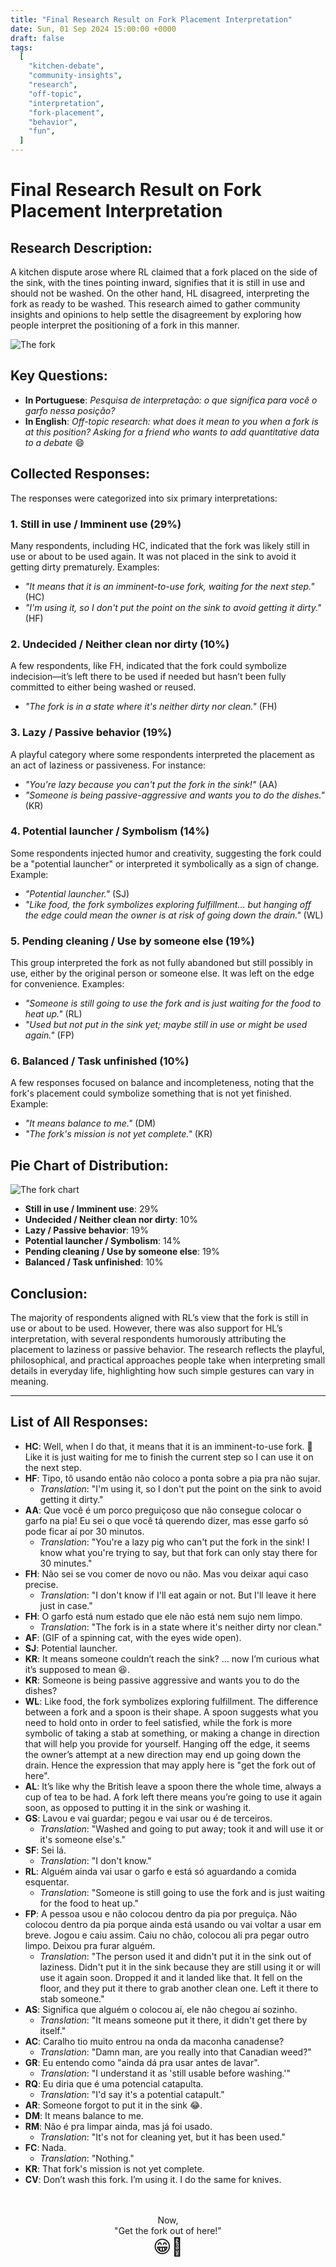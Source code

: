 ```yaml
---
title: "Final Research Result on Fork Placement Interpretation"
date: Sun, 01 Sep 2024 15:00:00 +0000
draft: false
tags:
  [
    "kitchen-debate",
    "community-insights",
    "research",
    "off-topic",
    "interpretation",
    "fork-placement",
    "behavior",
    "fun",
  ]
---
```


# Final Research Result on Fork Placement Interpretation

## Research Description:

A kitchen dispute arose where RL claimed that a fork placed on the side of the sink, with the tines pointing inward, signifies that it is still in use and should not be washed. On the other hand, HL disagreed, interpreting the fork as ready to be washed. This research aimed to gather community insights and opinions to help settle the disagreement by exploring how people interpret the positioning of a fork in this manner.

![The fork](/images/2024/fork_placement_research_picture.jpg)

## Key Questions:

- **In Portuguese**: _Pesquisa de interpretação: o que significa para você o garfo nessa posição?_
- **In English**: _Off-topic research: what does it mean to you when a fork is at this position? Asking for a friend who wants to add quantitative data to a debate_ 😄

## Collected Responses:

The responses were categorized into six primary interpretations:

### 1. Still in use / Imminent use (29%)

Many respondents, including HC, indicated that the fork was likely still in use or about to be used again. It was not placed in the sink to avoid it getting dirty prematurely. Examples:

- _"It means that it is an imminent-to-use fork, waiting for the next step."_ (HC)
- _"I'm using it, so I don't put the point on the sink to avoid getting it dirty."_ (HF)

### 2. Undecided / Neither clean nor dirty (10%)

A few respondents, like FH, indicated that the fork could symbolize indecision—it’s left there to be used if needed but hasn’t been fully committed to either being washed or reused.

- _"The fork is in a state where it's neither dirty nor clean."_ (FH)

### 3. Lazy / Passive behavior (19%)

A playful category where some respondents interpreted the placement as an act of laziness or passiveness. For instance:

- _"You're lazy because you can't put the fork in the sink!"_ (AA)
- _"Someone is being passive-aggressive and wants you to do the dishes."_ (KR)

### 4. Potential launcher / Symbolism (14%)

Some respondents injected humor and creativity, suggesting the fork could be a "potential launcher" or interpreted it symbolically as a sign of change. Example:

- _"Potential launcher."_ (SJ)
- _"Like food, the fork symbolizes exploring fulfillment... but hanging off the edge could mean the owner is at risk of going down the drain."_ (WL)

### 5. Pending cleaning / Use by someone else (19%)

This group interpreted the fork as not fully abandoned but still possibly in use, either by the original person or someone else. It was left on the edge for convenience. Examples:

- _"Someone is still going to use the fork and is just waiting for the food to heat up."_ (RL)
- _"Used but not put in the sink yet; maybe still in use or might be used again."_ (FP)

### 6. Balanced / Task unfinished (10%)

A few responses focused on balance and incompleteness, noting that the fork's placement could symbolize something that is not yet finished. Example:

- _"It means balance to me."_ (DM)
- _"The fork's mission is not yet complete."_ (KR)

## Pie Chart of Distribution:

![The fork chart](/images/2024/fork_placement_research_chart.jpg)

- **Still in use / Imminent use**: 29%
- **Undecided / Neither clean nor dirty**: 10%
- **Lazy / Passive behavior**: 19%
- **Potential launcher / Symbolism**: 14%
- **Pending cleaning / Use by someone else**: 19%
- **Balanced / Task unfinished**: 10%

## Conclusion:

The majority of respondents aligned with RL’s view that the fork is still in use or about to be used. However, there was also support for HL’s interpretation, with several respondents humorously attributing the placement to laziness or passive behavior. The research reflects the playful, philosophical, and practical approaches people take when interpreting small details in everyday life, highlighting how such simple gestures can vary in meaning.

---

## List of All Responses:

- **HC**: Well, when I do that, it means that it is an imminent-to-use fork. 🙂 Like it is just waiting for me to finish the current step so I can use it on the next step.
- **HF**: Tipo, tô usando então não coloco a ponta sobre a pia pra não sujar.
  - _Translation_: "I'm using it, so I don't put the point on the sink to avoid getting it dirty."
- **AA**: Que você é um porco preguiçoso que não consegue colocar o garfo na pia! Eu sei o que você tá querendo dizer, mas esse garfo só pode ficar aí por 30 minutos.
  - _Translation_: "You're a lazy pig who can't put the fork in the sink! I know what you're trying to say, but that fork can only stay there for 30 minutes."
- **FH**: Não sei se vou comer de novo ou não. Mas vou deixar aqui caso precise.
  - _Translation_: "I don't know if I'll eat again or not. But I'll leave it here just in case."
- **FH**: O garfo está num estado que ele não está nem sujo nem limpo.
  - _Translation_: "The fork is in a state where it's neither dirty nor clean."
- **AF**: (GIF of a spinning cat, with the eyes wide open).
- **SJ**: Potential launcher.
- **KR**: It means someone couldn’t reach the sink? … now I’m curious what it’s supposed to mean 😆.
- **KR**: Someone is being passive aggressive and wants you to do the dishes?
- **WL**: Like food, the fork symbolizes exploring fulfillment. The difference between a fork and a spoon is their shape. A spoon suggests what you need to hold onto in order to feel satisfied, while the fork is more symbolic of taking a stab at something, or making a change in direction that will help you provide for yourself. Hanging off the edge, it seems the owner’s attempt at a new direction may end up going down the drain. Hence the expression that may apply here is "get the fork out of here".
- **AL**: It’s like why the British leave a spoon there the whole time, always a cup of tea to be had. A fork left there means you’re going to use it again soon, as opposed to putting it in the sink or washing it.
- **GS**: Lavou e vai guardar; pegou e vai usar ou é de terceiros.
  - _Translation_: "Washed and going to put away; took it and will use it or it's someone else's."
- **SF**: Sei lá.
  - _Translation_: "I don't know."
- **RL**: Alguém ainda vai usar o garfo e está só aguardando a comida esquentar.
  - _Translation_: "Someone is still going to use the fork and is just waiting for the food to heat up."
- **FP**: A pessoa usou e não colocou dentro da pia por preguiça. Não colocou dentro da pia porque ainda está usando ou vai voltar a usar em breve. Jogou e caiu assim. Caiu no chão, colocou ali pra pegar outro limpo. Deixou pra furar alguém.
  - _Translation_: "The person used it and didn't put it in the sink out of laziness. Didn't put it in the sink because they are still using it or will use it again soon. Dropped it and it landed like that. It fell on the floor, and they put it there to grab another clean one. Left it there to stab someone."
- **AS**: Significa que alguém o colocou aí, ele não chegou aí sozinho.
  - _Translation_: "It means someone put it there, it didn't get there by itself."
- **AC**: Caralho tio muito entrou na onda da maconha canadense?
  - _Translation_: "Damn man, are you really into that Canadian weed?"
- **GR**: Eu entendo como "ainda dá pra usar antes de lavar".
  - _Translation_: "I understand it as 'still usable before washing.'"
- **RQ**: Eu diria que é uma potencial catapulta.
  - _Translation_: "I'd say it's a potential catapult."
- **AR**: Someone forgot to put it in the sink 😂.
- **DM**: It means balance to me.
- **RM**: Não é pra limpar ainda, mas já foi usado.
  - _Translation_: "It's not for cleaning yet, but it has been used."
- **FC**: Nada.
  - _Translation_: "Nothing."
- **KR**: That fork's mission is not yet complete.
- **CV**: Don’t wash this fork. I’m using it. I do the same for knives.

<div style="text-align: center;">
<br><br>
    Now,<br>  
    "Get the fork out of here!"<br>
    <span style="font-size: 2em;">😁🍴</span>
</div>
